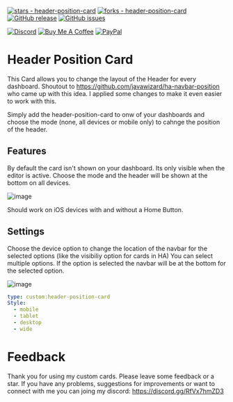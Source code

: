 [![stars - header-position-card](https://img.shields.io/github/stars/xBourner/header-position-card?style=for-the-badge)](https://github.com/xBourner/header-position-card)
[![forks - header-position-card](https://img.shields.io/github/forks/xBourner/header-position-card?style=for-the-badge)](https://github.com/xBourner/header-position-card)
[![GitHub release](https://img.shields.io/github/release/xBourner/header-position-card?style=for-the-badge)](https://github.com/xBourner/header-position-card/releases/)
[![GitHub issues](https://img.shields.io/github/issues/xBourner/header-position-card?style=for-the-badge)](https://github.com/xBourner/header-position-card/issues)

[![Discord](https://img.shields.io/discord/1341456711835455609?style=for-the-badge&logo=discord&logoColor=%237289da&label=Discord&color=%237289da)](https://discord.gg/RfVx7hmZD3)
[![Buy Me A Coffee](https://img.shields.io/badge/Buy%20Me%20a%20Coffee-ffdd00?&logo=buy-me-a-coffee&logoColor=black&style=for-the-badge)](https://www.buymeacoffee.com/bourner)
[![PayPal](https://img.shields.io/badge/PayPal-003087?logo=paypal&logoColor=fff&style=for-the-badge)](https://www.paypal.me/gibgas123)


# Header Position Card
This Card allows you to change the layout of the Header for every dashboard.
Shoutout to https://github.com/javawizard/ha-navbar-position who came up with this idea.
I applied some changes to make it even easier to work with this.

Simply add the header-position-card to onw of your dashboards and choose the mode (none, all devices or mobile only) to cahnge the position of the header.

## Features

By default the card isn't shown on your dashboard. Its only visible when the editor is active. Choose the mode and the header will be shown at the bottom on all devices.

![image](https://github.com/user-attachments/assets/d47ad28b-4520-4c54-b8ab-1881b72c8f32)


Should work on iOS devices with and without a Home Button.


## Settings
Choose the device option to change the location of the navbar for the selected options (like the visibiliy option for cards in HA)
You can select multiple options. If the option is selected the navbar will be at the bottom for the selected option.

![image](https://github.com/user-attachments/assets/b9345779-673a-49be-8885-b088b95e2ea7)


```yaml
type: custom:header-position-card
Style:
  - mobile
  - tablet
  - desktop
  - wide
```




# Feedback

Thank you for using my custom cards. Please leave some feedback or a star.
If you have any problems, suggestions for improvements or want to connect with me you can joing my discord: https://discord.gg/RfVx7hmZD3

